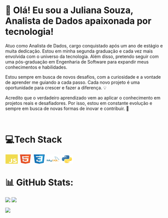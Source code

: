 <h1>👋 Olá! Eu sou a Juliana Souza, Analista de Dados apaixonada por tecnologia!</h1>

<p>
Atuo como Analista de Dados, cargo conquistado após um ano de estágio e muita dedicação. Estou em minha segunda graduação e cada vez mais envolvida com o universo da tecnologia. Além disso, pretendo seguir com uma pós-graduação em Engenharia de Software para expandir meus conhecimentos e habilidades.
</p>

<p>
Estou sempre em busca de novos desafios, com a curiosidade e a vontade de aprender me guiando a cada passo. Cada novo projeto é uma oportunidade para crescer e fazer a diferença. 💡
</p>

<p>
Acredito que o verdadeiro aprendizado vem ao aplicar o conhecimento em projetos reais e desafiadores. Por isso, estou em constante evolução e sempre em busca de novas formas de inovar e contribuir. 🌱
</p>

<div style="display: inline_block"><br>
  <h1> 💻Tech Stack </h1>
  <img align="center" alt="Rafa-Js" height="30" width="40" src="https://raw.githubusercontent.com/devicons/devicon/master/icons/javascript/javascript-plain.svg">
  <img align="center" alt="Rafa-HTML" height="30" width="40" src="https://raw.githubusercontent.com/devicons/devicon/master/icons/html5/html5-original.svg">
  <img align="center" alt="Rafa-CSS" height="30" width="40" src="https://raw.githubusercontent.com/devicons/devicon/master/icons/css3/css3-original.svg">
  <img align="center" alt="SQL" height="30" width="40" src="https://raw.githubusercontent.com/devicons/devicon/master/icons/mysql/mysql-original-wordmark.svg">
  <img align="center" alt="Python" height="30" width="40" src="https://raw.githubusercontent.com/devicons/devicon/master/icons/python/python-original.svg">
 
</div>

# 📊 GitHub Stats:
<img src="https://github-readme-stats-wheat-two-53.vercel.app/api?username=julianasoz&theme=dracula&include_all_border=false&include_all_commits=false&count_private=false"  width="364px" />                    <img src="https://github-readme-streak-stats.herokuapp.com/?user=julianasoz&theme=dracula&include_all_border=false"  width="400px" />



![](https://github-readme-stats-wheat-two-53.vercel.app/api/top-langs/?username=julianasoz&theme=dracula&include_all_border=false&include_all_commits=false&count_private=false&layout=compact)
